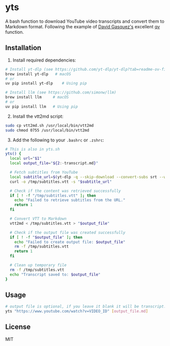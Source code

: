 # yts

A bash function to download YouTube video transcripts and convert them to Markdown format.
Following the example of [David Gasquez's](https://davidgasquez.com/useful-llm-tools-2024/) excellent [qv](https://github.com/davidgasquez/dotfiles/blob/bb9df4a369dbaef95ca0c35642de491c7dd41269/shell/zshrc#L75-L99) function.

## Installation

1. Install required dependencies:
```bash
# Install yt-dlp (see https://github.com/yt-dlp/yt-dlp?tab=readme-ov-file#installation)
brew install yt-dlp   # macOS
# or
uv pip install yt-dlp    # Using pip

# Install llm (see https://github.com/simonw/llm)
brew install llm     # macOS
# or
uv pip install llm   # Using pip
```

2. Install the vtt2md script:
```bash
sudo cp vtt2md.sh /usr/local/bin/vtt2md
sudo chmod 0755 /usr/local/bin/vtt2md
```

3. Add the following to your `.bashrc` or `.zshrc`:
```bash
# This is also in yts.sh
yts() {
  local url="$1"
  local output_file="${2:-transcript.md}"

  # Fetch subtitles from YouTube
  local subtitle_url=$(yt-dlp -q --skip-download --convert-subs srt --write-sub --sub-langs "en" --write-auto-sub --print "requested_subtitles.en.url" "$url")
  curl -o /tmp/subtitles.vtt -s "$subtitle_url"

  # Check if the content was retrieved successfully
  if [ ! -f "/tmp/subtitles.vtt" ]; then
    echo "Failed to retrieve subtitles from the URL."
    return 1
  fi

  # Convert VTT to Markdown
  vtt2md < /tmp/subtitles.vtt > "$output_file"

  # Check if the output file was created successfully
  if [ ! -f "$output_file" ]; then
    echo "Failed to create output file: $output_file"
    rm -f /tmp/subtitles.vtt
    return 1
  fi

  # Clean up temporary file
  rm -f /tmp/subtitles.vtt
  echo "Transcript saved to: $output_file"
}
```

## Usage

```bash
# output file is optional, if you leave it blank it will be transcript.md
yts "https://www.youtube.com/watch?v=VIDEO_ID" [output_file.md]
```

## License

MIT
